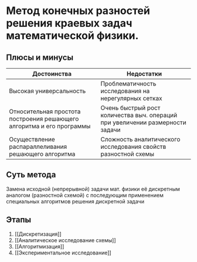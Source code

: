 # Метод конечных разностей решения краевых задач математической физики.
## Плюсы и минусы
Достоинства | Недостатки
----- | -----
Высокая универсальность | Проблематичность исследования на нерегулярных сетках
Относительная простота построения решающего алгоритма и его программы | Очень быстрый рост количества выч. операций при увеличении размерности задачи
Осуществление распараллеливания решающего алгоритма | Сложность аналитического исследования свойств разностной схемы
## Суть метода
Замена исходной (непрерывной) задачи мат. физики её дискретным аналогом (разностной схемой) с последующим применением специальных алгоритмов решения дискретной задачи
## Этапы
1. [[Дискретизация]]
2. [[Аналитическое исследование схемы]]
3. [[Алгоритмизация]]
4. [[Экспериментальное исследование]]